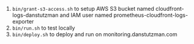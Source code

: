 1. `bin/grant-s3-access.sh` to setup AWS S3 bucket named cloudfront-logs-danstutzman and IAM user named prometheus-cloudfront-logs-exporter
1. `bin/run.sh` to test locally
1. `bin/deploy.sh` to deploy and run on monitoring.danstutzman.com
